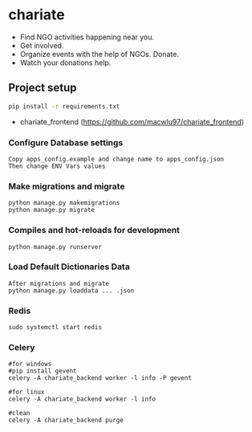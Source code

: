 # chariate
- Find NGO activities happening near you. 
- Get involved. 
- Organize events with the help of NGOs. Donate. 
- Watch your donations help.

## Project setup

```bash
pip install -r requirements.txt 

```

* chariate_frontend (https://github.com/macwlu97/chariate_frontend)

### Configure Database settings

```
Copy apps_config.example and change name to apps_config.json
Then change ENV Vars values
```

### Make migrations and migrate

```
python manage.py makemigrations
python manage.py migrate
```

### Compiles and hot-reloads for development

```
python manage.py runserver
```


### Load Default Dictionaries Data
```
After migrations and migrate
python manage.py loaddata ... .json
```

### Redis
```
sudo systemctl start redis
```

### Celery
```
#for windows
#pip install gevent
celery -A chariate_backend worker -l info -P gevent

#for linux
celery -A chariate_backend worker -l info

#clean
celery -A chariate_backend purge

```
